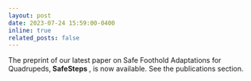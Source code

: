 ```yaml
---
layout: post
date: 2023-07-24 15:59:00-0400
inline: true
related_posts: false
---
```


The preprint of our latest paper on Safe Foothold Adaptations for Quadrupeds,<b> SafeSteps </b>, is now available. See the publications section.

